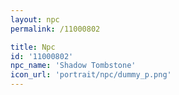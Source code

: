 ```yaml
---
layout: npc
permalink: /11000802

title: Npc
id: '11000802'
npc_name: 'Shadow Tombstone'
icon_url: 'portrait/npc/dummy_p.png'
---
```

